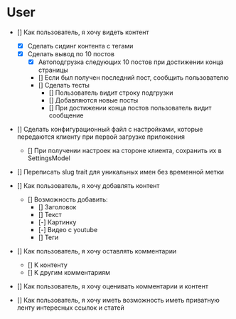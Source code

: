 # User
- [] Как пользователь, я хочу видеть контент
  - [x] Сделать сидинг контента с тегами
  - [x] Сделать вывод по 10 постов
    - [x] Автоподгрузка следующих 10 постов при достижении конца страницы
    - [] Если был получен последний пост, сообщить пользователю
    - [] Сделать тесты
      - [] Пользователь видит строку подгрузки
      - [] Добавляются новые посты
      - [] При достижении конца постов пользователь видит сообщение
  
- [] Сделать конфигурационный файл с настройками, которые передаются клиенту при первой загрузке приложения
  - [] При получении настроек на стороне клиента, сохранить их в SettingsModel

- [] Переписать slug trait для уникальных имен без временной метки
- [] Как пользователь, я хочу добавлять контент
  - [] Возможность добавить:
    - [] Заголовок
    - [] Текст
    - [-] Картинку
    - [-] Видео с youtube
    - [] Теги
- [] Как пользователь, я хочу оставлять комментарии
  - [] К контенту
  - [] К другим комментариям
  

- [] Как пользователь, я хочу оценивать комментарии и контент
- [] Как пользователь, я хочу иметь возможность иметь приватную ленту интересных ссылок и статей
